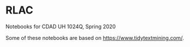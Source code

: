 # RLAC
Notebooks for CDAD UH 1024Q, Spring 2020

Some of these notebooks are based on https://www.tidytextmining.com/.
